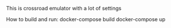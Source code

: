 This is crossroad emulator with a lot of settings

How to build and run:
docker-compose build
docker-compose up

